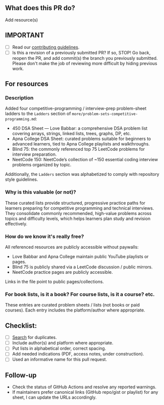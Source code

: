 ## What does this PR do?
Add resource(s)

## IMPORTANT
- [ ] Read our [contributing guidelines](https://github.com/EbookFoundation/free-programming-books/blob/main/docs/CONTRIBUTING.md).
- [ ] Is this a revision of a previously submitted PR? If so, STOP! Go back, reopen the PR, and add commit(s) the branch you previously submitted. Please don't make the job of reviewing more difficult by hiding previous work.

## For resources
### Description
Added four competitive-programming / interview-prep problem-sheet ladders to the `Ladders` section of `more/problem-sets-competitive-programming.md`:

- 450 DSA Sheet — Love Babbar: a comprehensive DSA problem list covering arrays, strings, linked lists, trees, graphs, DP, etc.
- Apna College DSA Sheet: curated problems suitable for beginners to advanced learners, tied to Apna College playlists and walkthroughs.
- Blind 75: the commonly referenced top 75 LeetCode problems for interview preparation.
- NeetCode 150: NeetCode’s collection of ~150 essential coding interview problems organized by topic.

Additionally, the `Ladders` section was alphabetized to comply with repository style guidelines.

### Why is this valuable (or not)?
These curated lists provide structured, progressive practice paths for learners preparing for competitive programming and technical interviews. They consolidate commonly recommended, high-value problems across topics and difficulty levels, which helps learners plan study and revision effectively.

### How do we know it's really free?
All referenced resources are publicly accessible without paywalls:

- Love Babbar and Apna College maintain public YouTube playlists or pages.
- Blind 75 is publicly shared via a LeetCode discussion / public mirrors.
- NeetCode practice pages are publicly accessible.

Links in the file point to public pages/collections.

### For book lists, is it a book? For course lists, is it a course? etc.
These entries are curated problem sheets / lists (not books or paid courses). Each entry includes the platform/author where appropriate.

## Checklist:
- [ ] [Search](https://ebookfoundation.github.io/free-programming-books-search/) for duplicates.
- [ ] Include author(s) and platform where appropriate.
- [ ] Put lists in alphabetical order, correct spacing.
- [ ] Add needed indications (PDF, access notes, under construction).
- [ ] Used an informative name for this pull request.

## Follow-up
- Check the status of GitHub Actions and resolve any reported warnings.
- If maintainers prefer canonical links (GitHub repo/gist or playlist) for any sheet, I can update the URLs accordingly.
